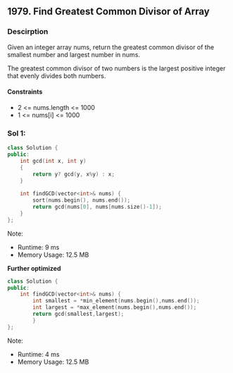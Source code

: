## 1979. Find Greatest Common Divisor of Array

### Descirption 
Given an integer array nums, return the greatest common divisor of the smallest number and largest number in nums.

The greatest common divisor of two numbers is the largest positive integer that evenly divides both numbers.

#### Constraints
- 2 <= nums.length <= 1000
- 1 <= nums[i] <= 1000

### Sol 1:

```C++
class Solution {
public:
    int gcd(int x, int y)
    {
        return y? gcd(y, x%y) : x;
    }
    
    int findGCD(vector<int>& nums) {
        sort(nums.begin(), nums.end());
        return gcd(nums[0], nums[nums.size()-1]);
    }
};
```
Note:
- Runtime: 9 ms
- Memory Usage: 12.5 MB

**Further optimized**
```C++
class Solution {
public:
    int findGCD(vector<int>& nums) {
        int smallest = *min_element(nums.begin(),nums.end());
        int largest = *max_element(nums.begin(),nums.end());
        return gcd(smallest,largest);
        }
};
```
Note:
- Runtime: 4 ms
- Memory Usage: 12.5 MB

